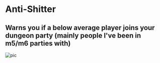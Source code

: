 # Anti-Shitter
## Warns you if a below average player joins your dungeon party (mainly people I've been in m5/m6 parties with)
![pic](https://i.imgur.com/MVN2YNL.png)
